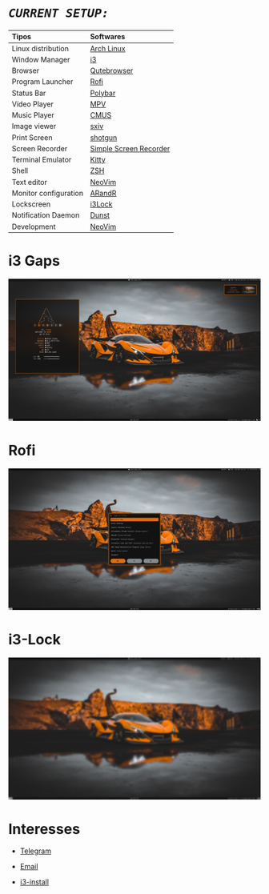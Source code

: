 # ***`CURRENT SETUP:`***
| Tipos               | Softwares                                                                                                                           |
| :------------------ | :---------------------------------------------------------------------------------------------------------------------------------- |
| Linux distribution        | [Arch Linux](https://wiki.archlinux.org/title/Arch_Linux_(Portugu%C3%AAs))                                                                                            |                                                                                       
| Window Manager  | [i3](https://github.com/Airblader/i3)                                                                                             
| Browser           | [Qutebrowser](https://qutebrowser.org/)                                                                                |
| Program Launcher | [Rofi](https://github.com/davatorium/rofi)                                                                                         |           
| Status Bar     | [Polybar](https://github.com/polybar/polybar)                                                                                         |                                          |                                                                   
| Vídeo Player        | [MPV](https://mpv.io/)                                                          |
| Music Player | [CMUS](https://github.com/cmus/cmus)                                                     |
| Image viewer | [sxiv](https://github.com/xyb3rt/sxiv)                                                                                                                                                                                             
| Print Screen     | [shotgun](https://github.com/frannks/mydots/blob/main/bin/screenshot)                                                                               |
| Screen Recorder    | [Simple Screen Recorder](https://www.maartenbaert.be/simplescreenrecorder/)                                                                                                    
| Terminal Emulator   | [Kitty](https://github.com/kovidgoyal/kitty)                                                                                 |
| Shell               | [ZSH](https://wiki.archlinux.org/index.php/Zsh)                                                                                                         
| Text editor     | [NeoVim](https://github.com/neovim/neovim)                                                                                  |
| Monitor configuration    | [ARandR](https://christian.amsuess.com/tools/arandr/)                                                                               |
| Lockscreen    | [i3Lock](https://github.com/ffraanks/dotfiles/blob/master/bin/lockscreen)                                                                                                  
| Notification Daemon   | [Dunst](https://github.com/dunst-project/dunst)                                                                                    
| Development   | [NeoVim](https://github.com/neovim/neovim)


# i3 Gaps

<img src="i3Car.png">

# Rofi

<img src="i3Car-Rofi.png">

# i3-Lock

<img src="i3Car-Lock.png">

# Interesses

- [Telegram](https://t.me/FranklinTech)

- [Email](mailto:fraank@riseup.net)

- [i3-install](https://github.com/frannks/i3-install)

